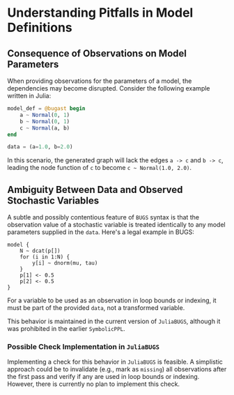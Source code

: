# Understanding Pitfalls in Model Definitions

## Consequence of Observations on Model Parameters

When providing observations for the parameters of a model, the dependencies may become disrupted. Consider the following example written in Julia:

```julia
model_def = @bugast begin
    a ~ Normal(0, 1)
    b ~ Normal(0, 1)
    c ~ Normal(a, b)
end

data = (a=1.0, b=2.0)
```

In this scenario, the generated graph will lack the edges `a -> c` and `b -> c`, leading the node function of `c` to become `c ~ Normal(1.0, 2.0)`.

## Ambiguity Between Data and Observed Stochastic Variables

A subtle and possibly contentious feature of `BUGS` syntax is that the observation value of a stochastic variable is treated identically to any model parameters supplied in the `data`. Here's a legal example in BUGS:

```
model {
    N ~ dcat(p[])
    for (i in 1:N) {
        y[i] ~ dnorm(mu, tau)
    }
    p[1] <- 0.5
    p[2] <- 0.5
}
```

For a variable to be used as an observation in loop bounds or indexing, it must be part of the provided `data`, not a transformed variable.

This behavior is maintained in the current version of `JuliaBUGS`, although it was prohibited in the earlier `SymbolicPPL`.

### Possible Check Implementation in `JuliaBUGS`

Implementing a check for this behavior in `JuliaBUGS` is feasible. A simplistic approach could be to invalidate (e.g., mark as `missing`) all observations after the first pass and verify if any are used in loop bounds or indexing. However, there is currently no plan to implement this check.

